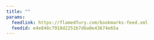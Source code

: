 ```yaml
---
title: ""
params:
  feedlink: https://flamedfury.com/bookmarks-feed.xml
  feedid: e4e848c7918d2251b7d6a0e43674e65a
---
```

